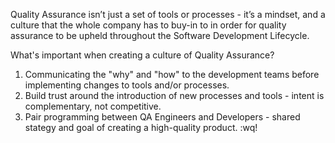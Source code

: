 Quality Assurance isn’t just a set of tools or processes - it’s a mindset, and a culture that the whole company has to buy-in to in order for quality assurance to be upheld throughout the Software Development Lifecycle.

What's important when creating a culture of Quality Assurance?

1. Communicating the "why" and "how" to the development teams before implementing changes to tools and/or processes. 
2. Build trust around the introduction of new processes and tools - intent is complementary, not competitive. 
3. Pair programming between QA Engineers and Developers - shared stategy and goal of creating a high-quality product. :wq!


